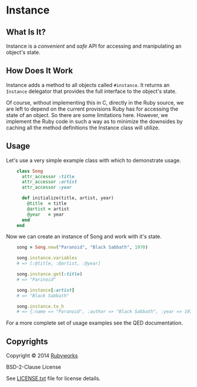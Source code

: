 # Instance

## What Is It?

Instance is a *convenient* and *safe* API for accessing and manipulating
an object's state.

## How Does It Work

Instance adds a method to all objects called `#instance`. It returns
an `Instance` delegator that provides the full interface to the
object's state.

Of course, without implementing this in C, directly in the Ruby source,
we  are left to depend on the current provisions Ruby has for accessing
the state of an object. So there are some limitations here. However,
we implement the Ruby code in such a way as to minimize the downsides
by caching all the method definitions the Instance class will utilize.

## Usage

Let's use a very simple example class with which to demonstrate usage.

```ruby
    class Song
      attr_accessor :title
      attr_accessor :artist
      attr_accessor :year

      def initialize(title, artist, year)
        @title  = title
        @artist = artist
        @year   = year
      end
    end
```

Now we can create an instance of Song and work with it's state.

```ruby
    song = Song.new("Paranoid", "Black Sabbath", 1970)

    song.instance.variables
    # => [:@title, :@artist, :@year]

    song.instance.get(:title)
    # => "Parinoid"

    song.instance[:artist]
    # => "Black Sabbath"

    song.instance.to_h        
    # => {:name => "Paranoid", :author => "Black Sabbath", :year => 1970)
```

For a more complete set of usage examples see the QED documentation.


## Copyrights

Copyright &copy; 2014 [Rubyworks](http://rubyworks.github.io)

BSD-2-Clause License

See [LICENSE.txt](LICENSE.txt) file for license details.

